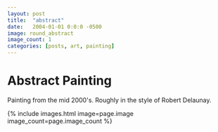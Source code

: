 ```yaml
---
layout: post
title:  "abstract"
date:   2004-01-01 0:0:0 -0500
image: round_abstract
image_count: 1
categories: [posts, art, painting]
---
```


# Abstract Painting

Painting from the mid 2000's. Roughly in the style of Robert Delaunay.

{% include images.html image=page.image image_count=page.image_count %}
